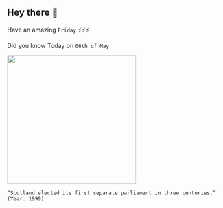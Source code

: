 ## Hey there 👋
Have an amazing `Friday` ⚡⚡⚡

Did you know Today on `06th of May`
 
 [<img src="https://upload.wikimedia.org/wikipedia/commons/0/0e/Scotland_Parliament_Holyrood.jpg" width="300" />](https://en.wikipedia.org/wiki/Scottish_Parliament#:~:text=An%20election%20was%20held%20on%206%20May) 
 ```
“Scotland elected its first separate parliament in three centuries.” (Year: 1999)
```
